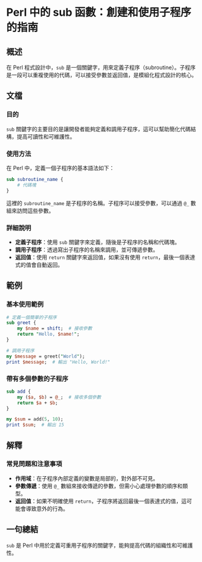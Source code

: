 <!--
Meta Description: # Perl 中的 sub 函數：創建和使用子程序的指南 ## 概述 在 Perl 程式設計中，`sub` 是一個關鍵字，用來定義子程序（subroutine）。子程序是一段可以重複使用的代碼，可以接受參數並返回值，是模組化程式設計的核心。 ## 文檔 ### 目的 `sub` 關鍵字的主要目的是讓...
Meta Keywords: sub, perl, return, subroutine_name, 調用子程序
-->

# Perl 中的 sub 函數：創建和使用子程序的指南

## 概述
在 Perl 程式設計中，`sub` 是一個關鍵字，用來定義子程序（subroutine）。子程序是一段可以重複使用的代碼，可以接受參數並返回值，是模組化程式設計的核心。

## 文檔
### 目的
`sub` 關鍵字的主要目的是讓開發者能夠定義和調用子程序，這可以幫助簡化代碼結構，提高可讀性和可維護性。

### 使用方法
在 Perl 中，定義一個子程序的基本語法如下：

```perl
sub subroutine_name {
    # 代碼塊
}
```

這裡的 `subroutine_name` 是子程序的名稱。子程序可以接受參數，可以通過 `@_` 數組來訪問這些參數。

### 詳細說明
- **定義子程序**：使用 `sub` 關鍵字來定義，隨後是子程序的名稱和代碼塊。
- **調用子程序**：透過寫出子程序的名稱來調用，並可傳遞參數。
- **返回值**：使用 `return` 關鍵字來返回值，如果沒有使用 `return`，最後一個表達式的值會自動返回。

## 範例
### 基本使用範例
```perl
# 定義一個簡單的子程序
sub greet {
    my $name = shift;  # 接收參數
    return "Hello, $name!";
}

# 調用子程序
my $message = greet("World");
print $message;  # 輸出 "Hello, World!"
```

### 帶有多個參數的子程序
```perl
sub add {
    my ($a, $b) = @_;  # 接收多個參數
    return $a + $b;
}

my $sum = add(5, 10);
print $sum;  # 輸出 15
```

## 解釋
### 常見問題和注意事項
- **作用域**：在子程序內部定義的變數是局部的，對外部不可見。
- **參數傳遞**：使用 `@_` 數組來接收傳遞的參數，但需小心處理參數的順序和類型。
- **返回值**：如果不明確使用 `return`，子程序將返回最後一個表達式的值，這可能會導致意外的行為。

## 一句總結
`sub` 是 Perl 中用於定義可重用子程序的關鍵字，能夠提高代碼的組織性和可維護性。